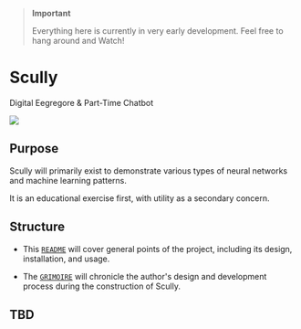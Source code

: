 > __Important__
> 
> Everything here is currently in very early development.
> Feel free to hang around and Watch!

# Scully
Digital Eegregore & Part-Time Chatbot

<a href="https://discord.gg/rWBT4ymXmR">![](https://img.shields.io/discord/1138986178549391410?logo=discord&logoColor=%2300FFFF&label=Discord)</a>

## Purpose
Scully will primarily exist to demonstrate various types of neural networks and machine learning patterns.

It is an educational exercise first, with utility as a secondary concern.

## Structure

- This [`README`](README.md) will cover general points of the project, including its design, installation, and usage.

- The [`GRIMOIRE`](GRIMOIRE.md) will chronicle the author's design and development process during the construction of Scully.

## TBD



